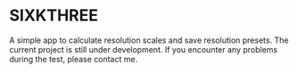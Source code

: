 # SIXKTHREE
A simple app to calculate resolution scales and save resolution presets. The current project is still under development. If you encounter any problems during the test, please contact me.
